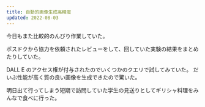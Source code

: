 ```yaml
---
title: 自動的画像生成高精度
updated: 2022-08-03
---
```


今日もまた比較的のんびり作業していた。

ポスドクから協力を依頼されたレビューをして、回していた実験の結果をまとめたりしていた。

DALL E のアクセス権が付与されたのでいくつかのクエリで試してみていた。
だいぶ性能が高く質の良い画像を生成できたので驚いた。

明日出て行ってしまう短期で訪問していた学生の見送りとしてギリシャ料理をみんなで食べに行った。
